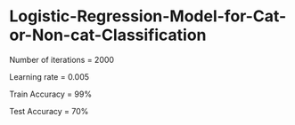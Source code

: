 # Logistic-Regression-Model-for-Cat-or-Non-cat-Classification

Number of iterations = 2000

Learning rate = 0.005

Train Accuracy = 99%

Test Accuracy = 70%
